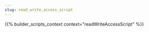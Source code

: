 ```yaml
---
slug: read_write_access_script
---
```


{{% builder_scripts_context context="readWriteAccessScript" %}}

